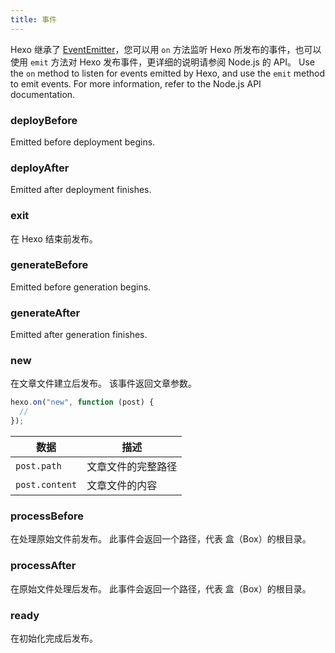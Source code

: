 ```yaml
---
title: 事件
---
```


Hexo 继承了 [EventEmitter][]，您可以用 `on` 方法监听 Hexo 所发布的事件，也可以使用 `emit` 方法对 Hexo 发布事件，更详细的说明请参阅 Node.js 的 API。 Use the `on` method to listen for events emitted by Hexo, and use the `emit` method to emit events. For more information, refer to the Node.js API documentation.

### deployBefore

Emitted before deployment begins.

### deployAfter

Emitted after deployment finishes.

### exit

在 Hexo 结束前发布。

### generateBefore

Emitted before generation begins.

### generateAfter

Emitted after generation finishes.

### new

在文章文件建立后发布。 该事件返回文章参数。

```js
hexo.on("new", function (post) {
  //
});
```

| 数据             | 描述        |
| -------------- | --------- |
| `post.path`    | 文章文件的完整路径 |
| `post.content` | 文章文件的内容   |

### processBefore

在处理原始文件前发布。 此事件会返回一个路径，代表 盒（Box）的根目录。

### processAfter

在原始文件处理后发布。 此事件会返回一个路径，代表 盒（Box）的根目录。

### ready

在初始化完成后发布。

[EventEmitter]: https://nodejs.org/dist/latest/docs/api/events.html
